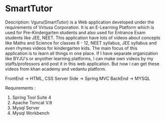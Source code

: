 # SmartTutor
Description:
        Vguru(SmartTutor) is a Web application developed under the requirements of Virtusa Corporation. It is an E-Learning Platform which is used for Pre-Kindergarten students 
and also used for Entrance Exam students like JEE, NEET. This application have lots of videos about concepts like Maths and Science for classes 6 - 12, NEET syllabus, JEE syllabus
and even rhymes videos for kindergarten kids. The main focus of this application is to learn all things in one place. If I have separate organization like BYJU's or anyother 
learning platforms, I can make own videos by my staffs/professors and post it in this web application. But now i can get these videos from khan academy and vedantu platform.

FrontEnd     -> HTML, CSS
Server Side  -> Spring MVC
BackEnd      -> MYSQL
  
Requirements :
1) Spring Tool Suite 4
2) Apache Tomcat V.8
3) Mysql Server
4) Mysql Workbench
